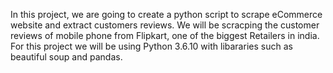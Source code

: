 In this project, we are going to create a python script to scrape eCommerce website and extract customers reviews.
We will be scracping the customer reviews of mobile phone from Flipkart, one of the biggest Retailers in india.
For this project we will be using Python 3.6.10 with libararies such as beautiful soup and pandas.

